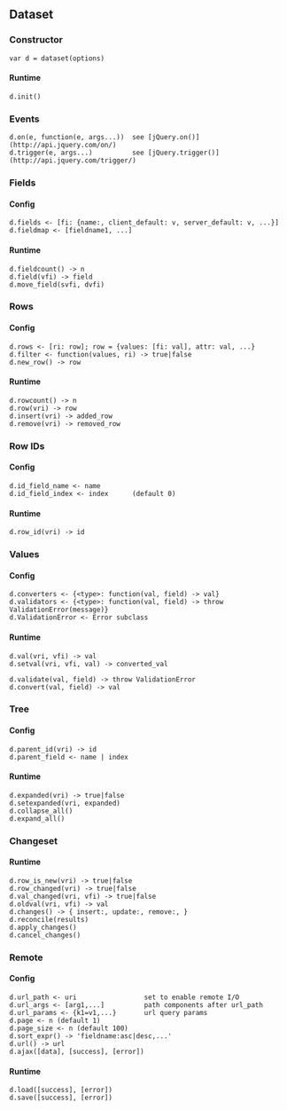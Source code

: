 ## Dataset

### Constructor

	var d = dataset(options)

#### Runtime

	d.init()

### Events

	d.on(e, function(e, args...))  see [jQuery.on()](http://api.jquery.com/on/)
	d.trigger(e, args...)          see [jQuery.trigger()](http://api.jquery.com/trigger/)

### Fields

#### Config

	d.fields <- [fi: {name:, client_default: v, server_default: v, ...}]
	d.fieldmap <- [fieldname1, ...]

#### Runtime

	d.fieldcount() -> n
	d.field(vfi) -> field
	d.move_field(svfi, dvfi)

### Rows

#### Config

	d.rows <- [ri: row]; row = {values: [fi: val], attr: val, ...}
	d.filter <- function(values, ri) -> true|false
	d.new_row() -> row

#### Runtime

	d.rowcount() -> n
	d.row(vri) -> row
	d.insert(vri) -> added_row
	d.remove(vri) -> removed_row

### Row IDs

#### Config

	d.id_field_name <- name
	d.id_field_index <- index      (default 0)

#### Runtime

	d.row_id(vri) -> id

### Values

#### Config

	d.converters <- {<type>: function(val, field) -> val}
	d.validators <- {<type>: function(val, field) -> throw ValidationError(message)}
	d.ValidationError <- Error subclass

#### Runtime

	d.val(vri, vfi) -> val
	d.setval(vri, vfi, val) -> converted_val

	d.validate(val, field) -> throw ValidationError
	d.convert(val, field) -> val

### Tree

#### Config

	d.parent_id(vri) -> id
	d.parent_field <- name | index

#### Runtime

	d.expanded(vri) -> true|false
	d.setexpanded(vri, expanded)
	d.collapse_all()
	d.expand_all()

### Changeset

#### Runtime

	d.row_is_new(vri) -> true|false
	d.row_changed(vri) -> true|false
	d.val_changed(vri, vfi) -> true|false
	d.oldval(vri, vfi) -> val
	d.changes() -> { insert:, update:, remove:, }
	d.reconcile(results)
	d.apply_changes()
	d.cancel_changes()

### Remote

#### Config

	d.url_path <- uri                 set to enable remote I/O
	d.url_args <- [arg1,...]          path components after url_path
	d.url_params <- {k1=v1,...}       url query params
	d.page <- n (default 1)
	d.page_size <- n (default 100)
	d.sort_expr() -> 'fieldname:asc|desc,...'
	d.url() -> url
	d.ajax([data], [success], [error])

#### Runtime

	d.load([success], [error])
	d.save([success], [error])

